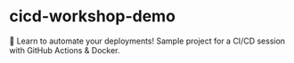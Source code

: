 # cicd-workshop-demo
🚀 Learn to automate your deployments! Sample project for a CI/CD session with GitHub Actions &amp; Docker.
